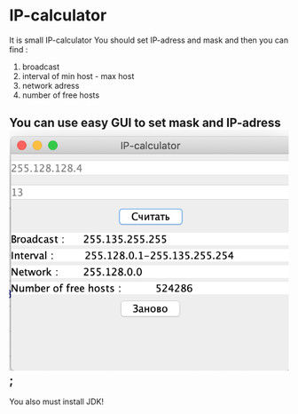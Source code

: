 # IP-calculator
It is small IP-calculator
You should set IP-adress and mask and then you can find :
1) broadcast
2) interval of min host - max host
3) network adress
4) number of free hosts

You can use easy GUI to set mask and IP-adress
![alt text](screenshots/calc.png "IP-calculator");
--------------------------------------------------------
You also must install JDK!
